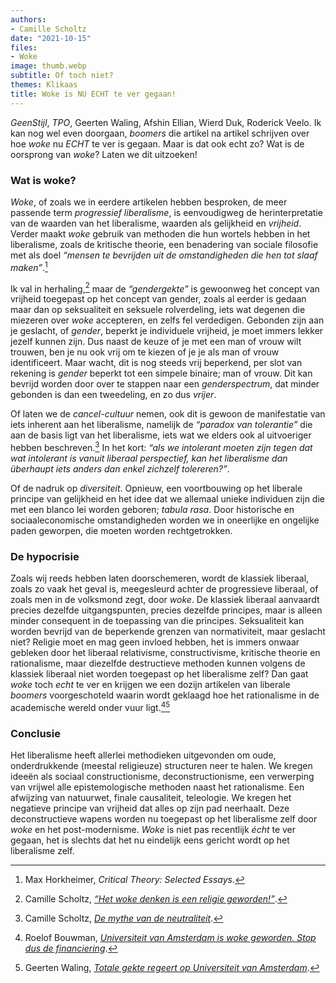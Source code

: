 ```yaml
---
authors:
- Camille Scholtz
date: "2021-10-15"
files:
- Woke
image: thumb.webp
subtitle: Of toch niet?
themes: Klikaas
title: Woke is NU ECHT te ver gegaan!
---
```



_GeenStijl_, _TPO_, Geerten Waling, Afshin Ellian, Wierd Duk, Roderick Veelo. Ik kan nog wel even doorgaan, _boomers_ die artikel na artikel schrijven over hoe _woke_ nu _ECHT_ te ver is gegaan. Maar is dat ook echt zo? Wat is de oorsprong van _woke_? Laten we dit uitzoeken!

### Wat is woke?

_Woke_, of zoals we in eerdere artikelen hebben besproken, de meer passende term _progressief liberalisme_, is eenvoudigweg de herinterpretatie van de waarden van het liberalisme, waarden als gelijkheid en _vrijheid_. Verder maakt _woke_ gebruik van methoden die hun wortels hebben in het liberalisme, zoals de kritische theorie, een benadering van sociale filosofie met als doel _“mensen te bevrijden uit de omstandigheden die hen tot slaaf maken”_.[^1]

Ik val in herhaling,[^2] maar de _“gendergekte”_ is gewoonweg het concept van vrijheid toegepast op het concept van gender, zoals al eerder is gedaan maar dan op seksualiteit en seksuele rolverdeling, iets wat degenen die miezeren over _woke_ accepteren, en zelfs fel verdedigen. Gebonden zijn aan je geslacht, of _gender_, beperkt je individuele vrijheid, je moet immers lekker jezelf kunnen zijn. Dus naast de keuze of je met een man of vrouw wilt trouwen, ben je nu ook vrij om te kiezen of je je als man of vrouw identificeert. Maar wacht, dit is nog steeds vrij beperkend, per slot van rekening is _gender_ beperkt tot een simpele binaire; man of vrouw. Dit kan bevrijd worden door over te stappen naar een _genderspectrum_, dat minder gebonden is dan een tweedeling, en zo dus _vrijer_.

Of laten we de _cancel-cultuur_ nemen, ook dit is gewoon de manifestatie van iets inherent aan het liberalisme, namelijk de _“paradox van tolerantie”_ die aan de basis ligt van het liberalisme, iets wat we elders ook al uitvoeriger hebben beschreven.[^3] In het kort: _“als we intolerant moeten zijn tegen dat wat intolerant is vanuit liberaal perspectief, kan het liberalisme dan überhaupt iets anders dan enkel zichzelf tolereren?”_.

Of de nadruk op _diversiteit_. Opnieuw, een voortbouwing op het liberale principe van gelijkheid en het idee dat we allemaal unieke individuen zijn die met een blanco lei worden geboren; _tabula rasa_. Door historische en sociaaleconomische omstandigheden worden we in oneerlijke en ongelijke paden geworpen, die moeten worden rechtgetrokken.


### De hypocrisie

Zoals wij reeds hebben laten doorschemeren, wordt de klassiek liberaal, zoals zo vaak het geval is, meegesleurd achter de progressieve liberaal, of zoals men in de volksmond zegt, door _woke_. De klassiek liberaal aanvaardt precies dezelfde uitgangspunten, precies dezelfde principes, maar is alleen minder consequent in de toepassing van die principes. Seksualiteit kan worden bevrijd van de beperkende grenzen van normativiteit, maar geslacht niet? Religie moet en mag geen invloed hebben, het is immers onwaar gebleken door het liberaal relativisme, constructivisme, kritische theorie en rationalisme, maar diezelfde destructieve methoden kunnen volgens de klassiek liberaal niet worden toegepast op het liberalisme zelf? Dan gaat _woke_ toch _echt_ te ver en krijgen we een dozijn artikelen van liberale _boomers_ voorgeschoteld waarin wordt geklaagd hoe het rationalisme in de academische wereld onder vuur ligt.[^4][^5]


### Conclusie

Het liberalisme heeft allerlei methodieken uitgevonden om oude, onderdrukkende (meestal religieuze) structuren neer te halen. We kregen ideeën als sociaal constructionisme, deconstructionisme, een verwerping van vrijwel alle epistemologische methoden naast het rationalisme. Een afwijzing van natuurwet, finale causaliteit, teleologie. We kregen het negatieve principe van vrijheid dat alles op zijn pad neerhaalt. Deze deconstructieve wapens worden nu toegepast op het liberalisme zelf door _woke_ en het post-modernisme. _Woke_ is niet pas recentlijk _écht_ te ver gegaan, het is slechts dat het nu eindelijk eens gericht wordt op het liberalisme zelf.


[^1]: Max Horkheimer, _Critical Theory: Selected Essays_.
[^2]: Camille Scholtz, _[“Het woke denken is een religie geworden!”](https://reactionair.nl/artikelen/het-woke-denken-is-een-religie-geworden/)_.
[^3]: Camille Scholtz, _[De mythe van de neutraliteit](https://reactionair.nl/artikelen/de-mythe-van-de-neutraliteit/)_.
[^4]: Roelof Bouwman, _[Universiteit van Amsterdam is woke geworden. Stop dus de financiering](https://www.ewmagazine.nl/nederland/opinie/2021/10/uva-is-woke-geworden-stop-dus-de-financiering-849529/)_.
[^5]: Geerten Waling, _[Totale gekte regeert op Universiteit van Amsterdam](https://www.ewmagazine.nl/opinie/opinie/2018/10/uva-leaks-hoe-de-identiteitspolitiek-er-wordt-opgedrongen-648984/)_.

